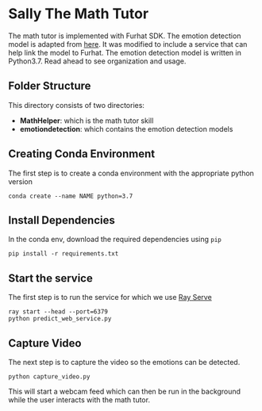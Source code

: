 # Sally The Math Tutor

The math tutor is implemented with Furhat SDK. The emotion detection model is adapted from [here](https://github.com/atulapra/Emotion-detection?fbclid=IwAR3gkWvtp26fverSeZVcB8-y_Dt_k2xCV8pY7gKgExt4spN7Ai3pKQvhfhc). It was modified to include a service that can help link the model to Furhat. The emotion detection model is written in Python3.7. Read ahead to see organization and usage. 

## Folder Structure
This directory consists of two directories:
- **MathHelper**: which is the math tutor skill
- **emotiondetection**: which contains the emotion detection models

## Creating Conda Environment
The first step is to create a conda environment with the appropriate python version
```
conda create --name NAME python=3.7
```

## Install Dependencies
In the conda env, download the required dependencies using ```pip```
```
pip install -r requirements.txt
```

## Start the service
The first step is to run the service for which we use [Ray Serve](https://docs.ray.io/en/master/serve/)
```
ray start --head --port=6379
python predict_web_service.py
```

## Capture Video
The next step is to capture the video so the emotions can be detected.
```
python capture_video.py
```

This will start a webcam feed which can then be run in the background while the user interacts with the math tutor. 


